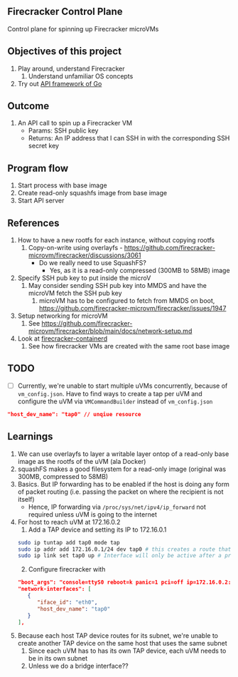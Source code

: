 ## Firecracker Control Plane

Control plane for spinning up Firecracker microVMs

## Objectives of this project
1. Play around, understand Firecracker
   1. Understand unfamiliar OS concepts
2. Try out [API framework of Go](https://github.com/go-chi/chi)

## Outcome
1. An API call to spin up a Firecracker VM
   - Params: SSH public key
   - Returns: An IP address that I can SSH in with the corresponding SSH secret key

## Program flow
1. Start process with base image
2. Create read-only squashfs image from base image
3. Start API server

## References

1. How to have a new rootfs for each instance, without copying rootfs
   1. Copy-on-write using overlayfs - https://github.com/firecracker-microvm/firecracker/discussions/3061
       -  Do we really need to use SquashFS? 
           -  Yes, as it is a read-only compressed (300MB to 58MB) image
2. Specify SSH pub key to put inside the microV
   1. May consider sending SSH pub key into MMDS and have the microVM fetch the SSH pub key
      1. microVM has to be configured to fetch from MMDS on boot, https://github.com/firecracker-microvm/firecracker/issues/1947
3. Setup networking for microVM
   1. See https://github.com/firecracker-microvm/firecracker/blob/main/docs/network-setup.md
4. Look at [firecracker-containerd](https://github.com/firecracker-microvm/firecracker-containerd)
   1. See how firecracker VMs are created with the same root base image

## TODO
- [ ] Currently, we're unable to start multiple uVMs concurrently, because of `vm_config.json`. Have to find ways to create a tap per uVM and configure the uVM via `VMCommandBuilder` instead of `vm_config.json`
```json
"host_dev_name": "tap0" // unqiue resource
```

## Learnings
1. We can use overlayfs to layer a writable layer ontop of a read-only base image as the rootfs of the uVM (ala Docker)
2. squashFS makes a good filesystem for a read-only image (original was 300MB, compressed to 58MB)
3. Basics. But IP forwarding has to be enabled if the host is doing any form of packet routing (i.e. passing the packet on where the recipient is not itself)
   - Hence, IP forwarding via `/proc/sys/net/ipv4/ip_forward` not required unless uVM is going to the internet 
4. For host to reach uVM at 172.16.0.2
   1. Add a TAP device and setting its IP to 172.16.0.1
   ```bash
   sudo ip tuntap add tap0 mode tap
   sudo ip addr add 172.16.0.1/24 dev tap0 # this creates a route that all packets for 172.16.0.0 will go through tap0
   sudo ip link set tap0 up # Interface will only be active after a proccess uses your tap interface (i.e. firecracker)
   ```
   2. Configure firecracker with
   ```json
   "boot_args": "console=ttyS0 reboot=k panic=1 pci=off ip=172.16.0.2:::255.255.255.0::eth0:off overlay_root=ram init=/sbin/overlay-init",
   "network-interfaces": [
      {
         "iface_id": "eth0",
         "host_dev_name": "tap0"
      }
   ],
   ```
5. Because each host TAP device routes for its subnet, we're unable to create another TAP device on the same host that uses the same subnet
   1. Since each uVM has to has its own TAP device, each uVM needs to be in its own subnet
   2. Unless we do a bridge interface??

